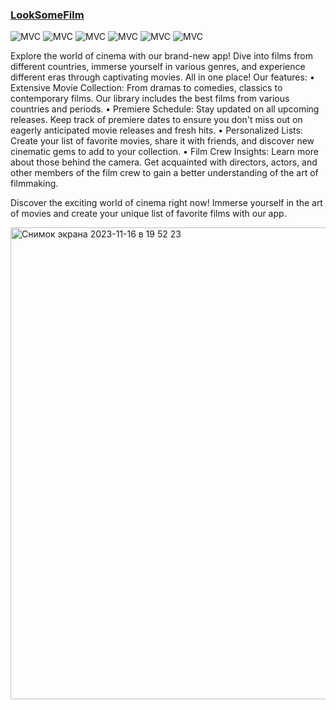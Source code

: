 ### [LookSomeFilm](https://apps.apple.com/ru/app/makesomefood/id6449434835)

<img src="https://img.shields.io/badge/MVVM clean-ff69b4" alt="MVC" /></a>
<img src="https://img.shields.io/badge/No storyboard-purple" alt="MVC" /></a>
<img src="https://img.shields.io/badge/Realm-green" alt="MVC" /></a>
<img src="https://img.shields.io/badge/Alamofire-yellow" alt="MVC" /></a>
<img src="https://img.shields.io/badge/REST API-red" alt="MVC" /></a>
<img src="https://img.shields.io/badge/HIG-blue" alt="MVC" /></a>

Explore the world of cinema with our brand-new app! Dive into films from different countries, immerse yourself in various genres, and experience different eras through captivating movies. All in one place!
Our features:
• Extensive Movie Collection: From dramas to comedies, classics to contemporary films. Our library includes the best films from various countries and periods.
• Premiere Schedule: Stay updated on all upcoming releases. Keep track of premiere dates to ensure you don't miss out on eagerly anticipated movie releases and fresh hits.
• Personalized Lists: Create your list of favorite movies, share it with friends, and discover new cinematic gems to add to your collection.
• Film Crew Insights: Learn more about those behind the camera. Get acquainted with directors, actors, and other members of the film crew to gain a better understanding of the art of filmmaking.

Discover the exciting world of cinema right now! Immerse yourself in the art of movies and create your unique list of favorite films with our app.


<img width="755" alt="Снимок экрана 2023-11-16 в 19 52 23" src="https://github.com/Sosisya/MakeSomeFood_new/assets/96905634/855fa122-c40f-4abd-b51c-811ea3d6e635">

